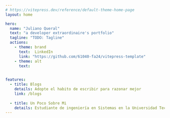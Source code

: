 ```yaml
---
# https://vitepress.dev/reference/default-theme-home-page
layout: home

hero:
  name: "Juliano Queral"
  text: "a developer extraordinaire's portfolio"
  tagline: "TODO: Tagline"
  actions:
    - theme: brand
      text:  LinkedIn 
      link: "https://github.com/61040-fa24/vitepress-template"
    - theme: alt
      text: 
      

features:
  - title: Blogs
    details: Adopte el habito de escribir para razonar mejor
    link: /blogs
    
  - title: Un Poco Sobre Mi
    details: Estudiante de ingeniería en Sistemas en la Universidad Tecnológica Nacional
---
```

